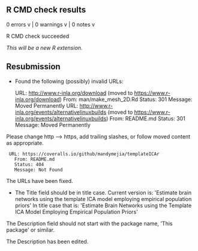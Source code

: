 ## R CMD check results

0 errors v | 0 warnings v | 0 notes v

R CMD check succeeded

*This will be a new R extension.*

## Resubmission

  * Found the following (possibly) invalid URLs:
  
      URL: http://www.r-inla.org/download (moved to
  https://www.r-inla.org/download)
        From: man/make_mesh_2D.Rd
        Status: 301
        Message: Moved Permanently
      URL: http://www.r-inla.org/events/alternativelinuxbuilds (moved to
  https://www.r-inla.org/events/alternativelinuxbuilds)
        From: README.md
        Status: 301
        Message: Moved Permanently

  Please change http --> https, add trailing slashes, or follow moved
  content as appropriate.

     URL: https://coveralls.io/github/mandymejia/templateICAr
       From: README.md
       Status: 404
       Message: Not Found

The URLs have been fixed.


   * The Title field should be in title case. Current version is:
   'Estimate brain networks using the template ICA model employing
empirical population priors'
   In title case that is:
   'Estimate Brain Networks using the Template ICA Model Employing
Empirical Population Priors'

   The Description field should not start with the package name,
     'This package' or similar.

The Description has been edited.
